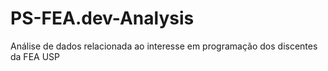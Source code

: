# PS-FEA.dev-Analysis
Análise de dados relacionada ao interesse em programação dos discentes da FEA USP
